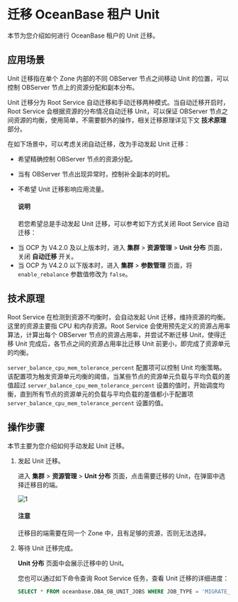 # 迁移 OceanBase 租户 Unit

本节为您介绍如何进行 OceanBase 租户的 Unit 迁移。

## 应用场景

Unit 迁移指在单个 Zone 内部的不同 OBServer 节点之间移动 Unit 的位置，可以控制 OBServer 节点上的资源分配和副本分布。

Unit 迁移分为 Root Service 自动迁移和手动迁移两种模式。当自动迁移开启时，Root Service 会根据资源的分布情况自动迁移 Unit，可以保证 OBServer 节点之间资源的均衡，使用简单，不需要额外的操作，相关迁移原理详见下文 **技术原理** 部分。

在如下场景中，可以考虑关闭自动迁移，改为手动发起 Unit 迁移：

* 希望精确控制 OBServer 节点的资源分配。
* 当有 OBServer 节点出现异常时，控制补全副本的时机。
* 不希望 Unit 迁移影响应用流量。

    <main id="notice" type='explain'>
    <h4>说明</h4>
    <p>若您希望总是手动发起 Unit 迁移，可以参考如下方式关闭 Root Service 自动迁移：<li>当 OCP 为 V4.2.0 及以上版本时，进入 <b>集群</b> > <b>资源管理</b> > <b>Unit 分布</b> 页面，关闭 <b>自动迁移</b> 开关。</li><li>当 OCP 为 V4.2.0 以下版本时，进入 <b>集群</b> > <b>参数管理</b> 页面，将 <code>enable_rebalance</code> 参数值修改为 <code>false</code>。</li></p>
    </main>

## 技术原理

Root Service 在检测到资源不均衡时，会自动发起 Unit 迁移，维持资源的均衡。这里的资源主要指 CPU 和内存资源。Root Service 会使用预先定义的资源占用率算法，计算出每个 OBServer 节点的资源占用率，并尝试不断迁移 Unit，使得迁移 Unit 完成后，各节点之间的资源占用率比迁移 Unit 前更小，即完成了资源单元的均衡。

`server_balance_cpu_mem_tolerance_percent` 配置项可以控制 Unit 均衡策略。该配置项为触发资源单元均衡的阈值，当某些节点的资源单元负载与平均负载的差值超过 `server_balance_cpu_mem_tolerance_percent` 设置的值时，开始调度均衡，直到所有节点的资源单元的负载与平均负载的差值都小于配置项 `server_balance_cpu_mem_tolerance_percent` 设置的值。

## 操作步骤

本节主要为您介绍如何手动发起 Unit 迁移。

1. 发起 Unit 迁移。

    进入 **集群** > **资源管理** > **Unit 分布** 页面，点击需要迁移的 Unit，在弹窗中选择迁移目的端。

    ![1](https://obbusiness-private.oss-cn-shanghai.aliyuncs.com/doc/img/ocp/%E6%9C%80%E4%BD%B3%E5%AE%9E%E8%B7%B5/unit%E8%BF%81%E7%A7%BB.png)

    <main id="notice" type='notice'>
    <h4>注意</h4>
    <p>迁移目的端需要在同一个 Zone 中，且有足够的资源，否则无法选择。</p>
    </main>

2. 等待 Unit 迁移完成。

    **Unit 分布** 页面中会展示迁移中的 Unit。

    您也可以通过如下命令查询 Root Service 任务，查看 Unit 迁移的详细进度：

    ```SQL
    SELECT * FROM oceanbase.DBA_OB_UNIT_JOBS WHERE JOB_TYPE = 'MIGRATE_UNIT';
    ```
